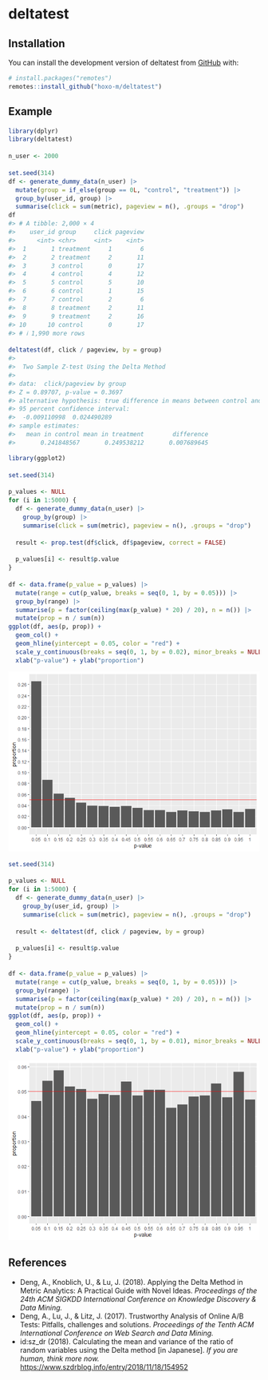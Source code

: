 
<!-- README.md is generated from README.Rmd. Please edit that file -->

# deltatest

<!-- badges: start -->

<!-- badges: end -->

## Installation

You can install the development version of deltatest from
[GitHub](https://github.com/) with:

``` r
# install.packages("remotes")
remotes::install_github("hoxo-m/deltatest")
```

## Example

``` r
library(dplyr)
library(deltatest)

n_user <- 2000

set.seed(314)
df <- generate_dummy_data(n_user) |> 
  mutate(group = if_else(group == 0L, "control", "treatment")) |>
  group_by(user_id, group) |> 
  summarise(click = sum(metric), pageview = n(), .groups = "drop")
df
#> # A tibble: 2,000 × 4
#>    user_id group     click pageview
#>      <int> <chr>     <int>    <int>
#>  1       1 treatment     1        6
#>  2       2 treatment     2       11
#>  3       3 control       0       17
#>  4       4 control       4       12
#>  5       5 control       5       10
#>  6       6 control       1       15
#>  7       7 control       2        6
#>  8       8 treatment     2       11
#>  9       9 treatment     2       16
#> 10      10 control       0       17
#> # ℹ 1,990 more rows

deltatest(df, click / pageview, by = group)
#> 
#>  Two Sample Z-test Using the Delta Method
#> 
#> data:  click/pageview by group
#> Z = 0.89707, p-value = 0.3697
#> alternative hypothesis: true difference in means between control and treatment is not equal to 0
#> 95 percent confidence interval:
#>  -0.009110998  0.024490289
#> sample estimates:
#>   mean in control mean in treatment        difference 
#>       0.241848567       0.249538212       0.007689645
```

``` r
library(ggplot2)

set.seed(314)

p_values <- NULL
for (i in 1:5000) {
  df <- generate_dummy_data(n_user) |> 
    group_by(group) |> 
    summarise(click = sum(metric), pageview = n(), .groups = "drop")
  
  result <- prop.test(df$click, df$pageview, correct = FALSE)
  
  p_values[i] <- result$p.value
}

df <- data.frame(p_value = p_values) |>
  mutate(range = cut(p_value, breaks = seq(0, 1, by = 0.05))) |>
  group_by(range) |>
  summarise(p = factor(ceiling(max(p_value) * 20) / 20), n = n()) |>
  mutate(prop = n / sum(n))
ggplot(df, aes(p, prop)) +
  geom_col() +
  geom_hline(yintercept = 0.05, color = "red") +
  scale_y_continuous(breaks = seq(0, 1, by = 0.02), minor_breaks = NULL) +
  xlab("p-value") + ylab("proportion")
```

<img src="man/figures/README-unnamed-chunk-2-1.png" width="600" />

``` r
set.seed(314)

p_values <- NULL
for (i in 1:5000) {
  df <- generate_dummy_data(n_user) |> 
    group_by(user_id, group) |> 
    summarise(click = sum(metric), pageview = n(), .groups = "drop")
  
  result <- deltatest(df, click / pageview, by = group)
  
  p_values[i] <- result$p.value
}

df <- data.frame(p_value = p_values) |>
  mutate(range = cut(p_value, breaks = seq(0, 1, by = 0.05))) |>
  group_by(range) |>
  summarise(p = factor(ceiling(max(p_value) * 20) / 20), n = n()) |>
  mutate(prop = n / sum(n))
ggplot(df, aes(p, prop)) +
  geom_col() +
  geom_hline(yintercept = 0.05, color = "red") +
  scale_y_continuous(breaks = seq(0, 1, by = 0.01), minor_breaks = NULL) +
  xlab("p-value") + ylab("proportion")
```

<img src="man/figures/README-unnamed-chunk-3-1.png" width="600" />

## References

- Deng, A., Knoblich, U., & Lu, J. (2018). Applying the Delta Method in
  Metric Analytics: A Practical Guide with Novel Ideas. *Proceedings of
  the 24th ACM SIGKDD International Conference on Knowledge Discovery &
  Data Mining.*
- Deng, A., Lu, J., & Litz, J. (2017). Trustworthy Analysis of Online
  A/B Tests: Pitfalls, challenges and solutions. *Proceedings of the
  Tenth ACM International Conference on Web Search and Data Mining.*
- id:sz_dr (2018). Calculating the mean and variance of the ratio of
  random variables using the Delta method \[in Japanese\]. *If you are
  human, think more now.*
  <https://www.szdrblog.info/entry/2018/11/18/154952>
